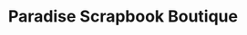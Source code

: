 ---
title: "Paradise Scrapbook Boutique"
url: /paradise/paradise-scrapbook-boutique/
shop: Basteln
---